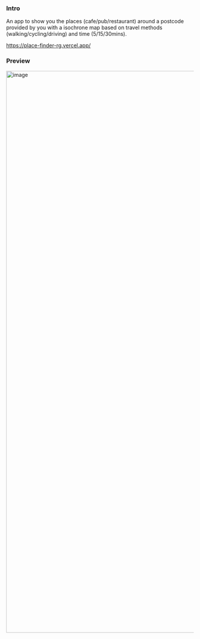 ### Intro

An app to show you the places (cafe/pub/restaurant) around a postcode provided by you with a isochrone map based on travel methods (walking/cycling/driving) and time (5/15/30mins).

https://place-finder-rg.vercel.app/

### Preview
<img width="1508" alt="image" src="https://github.com/gaorachel/place-finder/assets/65629022/a6ea2bfd-f09f-43d2-a0b8-0470f6359d66">


